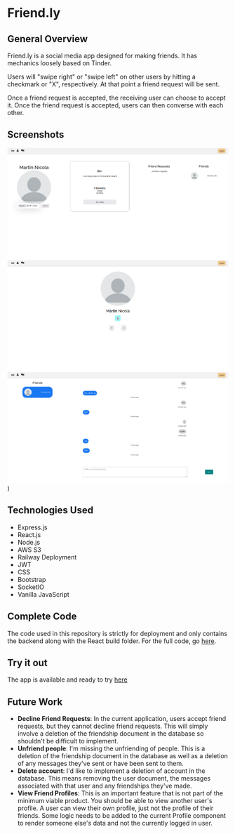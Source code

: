 # **Friend.ly**

## General Overview

Friend.ly is a social media app designed for making friends. It has mechanics loosely based on Tinder.

Users will "swipe right" or "swipe left" on other users by hitting a checkmark or "X", respectively. At that point a friend request will be sent.

Once a friend request is accepted, the receiving user can choose to accept it. Once the friend request is accepted, users can then converse with each other.

## Screenshots

![Profile](public/images/profile.png)
![Swiping Page](public/images/swiping-page.png)
![Messenger](public/images/messenger.png))

## Technologies Used

- Express.js
- React.js
- Node.js
- AWS S3
- Railway Deployment
- JWT
- CSS
- Bootstrap
- SocketIO
- Vanilla JavaScript

## Complete Code

The code used in this repository is strictly for deployment and only contains the backend along with the React build folder. For the full code, go [here](https://github.com/codewithmarty/friendly-revised).

## Try it out

The app is available and ready to try [here](https://friend-ly.up.railway.app/)

## Future Work

- **Decline Friend Requests**: In the current application, users accept friend requests, but they cannot decline friend requests. This will simply involve a deletion of the friendship document in the database so shouldn't be difficult to implement.
- **Unfriend people**: I'm missing the unfriending of people. This is a deletion of the friendship document in the database as well as a deletion of any messages they've sent or have been sent to them.
- **Delete account**: I'd like to implement a deletion of account in the database. This means removing the user document, the messages associated with that user and any friendships they've made.
- **View Friend Profiles**: This is an important feature that is not part of the minimum viable product. You should be able to view another user's profile. A user can view their own profile, just not the profile of their friends. Some logic needs to be added to the current Profile component to render someone else's data and not the currently logged in user.